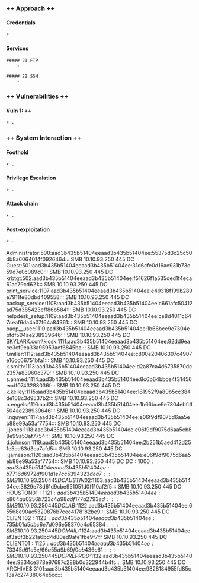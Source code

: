 ### ++ Approach ++
#### Credentials
	* 

#### Services
	##### 21 FTP
		- 

	##### 22 SSH
		-

### ++ Vulnerabilities ++

#### Vuln 1: ++
	* -

### ++ System Interaction ++
#### Foothold  
	* -

#### Privilege Escalation 
	* -

#### Attack chain
	* -
	
#### Post-exploitation 
	* -


Administrator:500:aad3b435b51404eeaad3b435b51404ee:55375d3c25c50db8a6064014f092646d:::
SMB         10.10.93.250    445    DC               Guest:501:aad3b435b51404eeaad3b435b51404ee:31d6cfe0d16ae931b73c59d7e0c089c0:::
SMB         10.10.93.250    445    DC               krbtgt:502:aad3b435b51404eeaad3b435b51404ee:f51626f1a535ded1f4eca61ac79cd621:::
SMB         10.10.93.250    445    DC               print_service:1107:aad3b435b51404eeaad3b435b51404ee:e49318f199b289e7911fe80dbd409558:::
SMB         10.10.93.250    445    DC               backup_service:1108:aad3b435b51404eeaad3b435b51404ee:c661afc50412ad75d385423eff86b584:::
SMB         10.10.93.250    445    DC               helpdesk_setup:1109:aad3b435b51404eeaad3b435b51404ee:ce8d4011c647ceaf6da4a07f64a84361:::
SMB         10.10.93.250    445    DC               baop__user:1110:aad3b435b51404eeaad3b435b51404ee:1b66bce9e7304ebfdf504ae238939646:::
SMB         10.10.93.250    445    DC               SKYLARK.com\kiosk:1111:aad3b435b51404eeaad3b435b51404ee:92dd9eace3cf9ea33a95953aef6845ba:::
SMB         10.10.93.250    445    DC               f.miller:1112:aad3b435b51404eeaad3b435b51404ee:c800e20406307c4907e16cc06751bfa1:::
SMB         10.10.93.250    445    DC               k.smith:1113:aad3b435b51404eeaad3b435b51404ee:d2a87ca4d6735870dc2357a83960c379:::
SMB         10.10.93.250    445    DC               s.ahmed:1114:aad3b435b51404eeaad3b435b51404ee:8c6b64bbce4f31456ecdf0743288036f:::
SMB         10.10.93.250    445    DC               k.kelley:1115:aad3b435b51404eeaad3b435b51404ee:181952f9a80b5cc384de108c3d9537b2:::
SMB         10.10.93.250    445    DC               n.engels:1116:aad3b435b51404eeaad3b435b51404ee:1b66bce9e7304ebfdf504ae238939646:::
SMB         10.10.93.250    445    DC               l.nguyen:1117:aad3b435b51404eeaad3b435b51404ee:e06f9df9075d6aa5eb88e99a53af7754:::
SMB         10.10.93.250    445    DC               j.jones:1118:aad3b435b51404eeaad3b435b51404ee:e06f9df9075d6aa5eb88e99a53af7754:::
SMB         10.10.93.250    445    DC               d.johnson:1119:aad3b435b51404eeaad3b435b51404ee:2b251b5aed412d251e5ed83d3ea7afd5:::
SMB         10.10.93.250    445    DC               j.jameson:1120:aad3b435b51404eeaad3b435b51404ee:e06f9df9075d6aa5eb88e99a53af7754:::
SMB         10.10.93.250    445    DC               DC$:1000:aad3b435b51404eeaad3b435b51404ee:b7716d6972df901d1e7cc5394323dca7:::
SMB         10.10.93.250    445    DC               AUSTIN02$:1103:aad3b435b51404eeaad3b435b51404ee:3829e78d61d9cbe951051d0f110af2f5:::
SMB         10.10.93.250    445    DC               HOUSTON01$:1121:aad3b435b51404eeaad3b435b51404ee:a864aa0256b723c4a98adf177a2793ed:::
SMB         10.10.93.250    445    DC               LAB$:1122:aad3b435b51404eeaad3b435b51404ee:65568e90ac5320876b7cec4178182be9:::
SMB         10.10.93.250    445    DC               CLIENT02$:1123:aad3b435b51404eeaad3b435b51404ee:735b01a5abc6e7d096e58370e4c65384:::
SMB         10.10.93.250    445    DC               MAIL$:1124:aad3b435b51404eeaad3b435b51404ee:ef3a6f3b221a6bd4d80ed9afe1fbe9f7:::
SMB         10.10.93.250    445    DC               CLIENT01$:1125:aad3b435b51404eeaad3b435b51404ee:73345d61c5ef66a55d9b69f0ab436c61:::
SMB         10.10.93.250    445    DC               PREPROD$:1132:aad3b435b51404eeaad3b435b51404ee:9834ce378e97687c288b0d322944b4fc:::
SMB         10.10.93.250    445    DC               ARCHIVE$:3101:aad3b435b51404eeaad3b435b51404ee:9828184955fd85c13a7c27438064e5cc:::